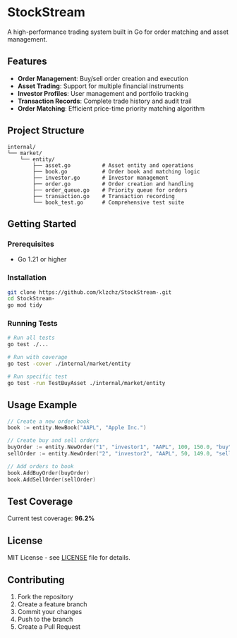 # StockStream

A high-performance trading system built in Go for order matching and asset management.

## Features

- **Order Management**: Buy/sell order creation and execution
- **Asset Trading**: Support for multiple financial instruments
- **Investor Profiles**: User management and portfolio tracking
- **Transaction Records**: Complete trade history and audit trail
- **Order Matching**: Efficient price-time priority matching algorithm

## Project Structure

```
internal/
└── market/
    └── entity/
        ├── asset.go          # Asset entity and operations
        ├── book.go           # Order book and matching logic
        ├── investor.go       # Investor management
        ├── order.go          # Order creation and handling
        ├── order_queue.go    # Priority queue for orders
        ├── transaction.go    # Transaction recording
        └── book_test.go      # Comprehensive test suite
```

## Getting Started

### Prerequisites
- Go 1.21 or higher

### Installation

```bash
git clone https://github.com/klzchz/StockStream-.git
cd StockStream-
go mod tidy
```

### Running Tests

```bash
# Run all tests
go test ./...

# Run with coverage
go test -cover ./internal/market/entity

# Run specific test
go test -run TestBuyAsset ./internal/market/entity
```

## Usage Example

```go
// Create a new order book
book := entity.NewBook("AAPL", "Apple Inc.")

// Create buy and sell orders
buyOrder := entity.NewOrder("1", "investor1", "AAPL", 100, 150.0, "buy")
sellOrder := entity.NewOrder("2", "investor2", "AAPL", 50, 149.0, "sell")

// Add orders to book
book.AddBuyOrder(buyOrder)
book.AddSellOrder(sellOrder)
```

## Test Coverage

Current test coverage: **96.2%**

## License

MIT License - see [LICENSE](LICENSE) file for details.

## Contributing

1. Fork the repository
2. Create a feature branch
3. Commit your changes
4. Push to the branch
5. Create a Pull Request
